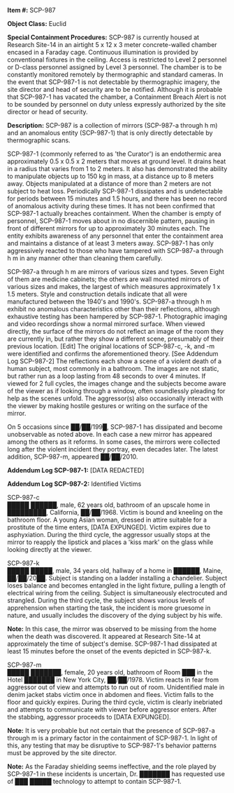 **Item #:** SCP-987

**Object Class:** Euclid

**Special Containment Procedures:** SCP-987 is currently housed at Research Site-14 in an airtight 5 x 12 x 3 meter concrete-walled chamber encased in a Faraday cage. Continuous illumination is provided by conventional fixtures in the ceiling. Access is restricted to Level 2 personnel or D-class personnel assigned by Level 3 personnel. The chamber is to be constantly monitored remotely by thermographic and standard cameras. In the event that SCP-987-1 is not detectable by thermographic imagery, the site director and head of security are to be notified. Although it is probable that SCP-987-1 has vacated the chamber, a Containment Breach Alert is not to be sounded by personnel on duty unless expressly authorized by the site director or head of security.

**Description:** SCP-987 is a collection of mirrors (SCP-987-a through h m) and an anomalous entity (SCP-987-1) that is only directly detectable by thermographic scans.

SCP-987-1 (commonly referred to as 'the Curator') is an endothermic area approximately 0.5 x 0.5 x 2 meters that moves at ground level. It drains heat in a radius that varies from 1 to 2 meters. It also has demonstrated the ability to manipulate objects up to 150 kg in mass, at a distance up to 8 meters away. Objects manipulated at a distance of more than 2 meters are not subject to heat loss. Periodically SCP-987-1 dissipates and is undetectable for periods between 15 minutes and 1.5 hours, and there has been no record of anomalous activity during these times. It has not been confirmed that SCP-987-1 actually breaches containment. When the chamber is empty of personnel, SCP-987-1 moves about in no discernible pattern, pausing in front of different mirrors for up to approximately 30 minutes each. The entity exhibits awareness of any personnel that enter the containment area and maintains a distance of at least 3 meters away. SCP-987-1 has only aggressively reacted to those who have tampered with SCP-987-a through h m in any manner other than cleaning them carefully.

SCP-987-a through h m are mirrors of various sizes and types. Seven Eight of them are medicine cabinets; the others are wall mounted mirrors of various sizes and makes, the largest of which measures approximately 1 x 1.5 meters. Style and construction details indicate that all were manufactured between the 1940's and 1990's. SCP-987-a through h m exhibit no anomalous characteristics other than their reflections, although exhaustive testing has been hampered by SCP-987-1. Photographic imaging and video recordings show a normal mirrored surface. When viewed directly, the surface of the mirrors do not reflect an image of the room they are currently in, but rather they show a different scene, presumably of their previous location. \[Edit\] The original locations of SCP-987-c, -k, and -m were identified and confirms the aforementioned theory. \[See Addendum Log SCP-987-2\] The reflections each show a scene of a violent death of a human subject, most commonly in a bathroom. The images are not static, but rather run as a loop lasting from 48 seconds to over 4 minutes. If viewed for 2 full cycles, the images change and the subjects become aware of the viewer as if looking through a window, often soundlessly pleading for help as the scenes unfold. The aggressor(s) also occasionally interact with the viewer by making hostile gestures or writing on the surface of the mirror.

On 5 occasions since ██/██/199█, SCP-987-1 has dissipated and become unobservable as noted above. In each case a new mirror has appeared among the others as it reforms. In some cases, the mirrors were collected long after the violent incident they portray, even decades later. The latest addition, SCP-987-m, appeared ██/██/2010.

**Addendum Log SCP-987-1:** \[DATA REDACTED\]

**Addendum Log SCP-987-2:** Identified Victims

SCP-987-c  
█████ ██████, male, 62 years old, bathroom of an upscale home in █████████, California, ██/██/1968. Victim is bound and kneeling on the bathroom floor. A young Asian woman, dressed in attire suitable for a prostitute of the time enters, \[DATA EXPUNGED\]. Victim expires due to asphyxiation. During the third cycle, the aggressor usually stops at the mirror to reapply the lipstick and places a 'kiss mark' on the glass while looking directly at the viewer.

SCP-987-k  
█████ █████, male, 34 years old, hallway of a home in ██████, Maine, ██/██/20██. Subject is standing on a ladder installing a chandelier. Subject loses balance and becomes entangled in the light fixture, pulling a length of electrical wiring from the ceiling. Subject is simultaneously electrocuted and strangled. During the third cycle, the subject shows various levels of apprehension when starting the task, the incident is more gruesome in nature, and usually includes the discovery of the dying subject by his wife.

**Note:** In this case, the mirror was observed to be missing from the home when the death was discovered. It appeared at Research Site-14 at approximately the time of subject's demise. SCP-987-1 had dissipated at least 15 minutes before the onset of the events depicted in SCP-987-k.

SCP-987-m  
█████ ███████, female, 20 years old, bathroom of Room ███ in the Hotel ███████ in New York City, ██/██/1978. Victim reacts in fear from aggressor out of view and attempts to run out of room. Unidentified male in denim jacket stabs victim once in abdomen and flees. Victim falls to the floor and quickly expires. During the third cycle, victim is clearly inebriated and attempts to communicate with viewer before aggressor enters. After the stabbing, aggressor proceeds to \[DATA EXPUNGED\].

**Note:** It is very probable but not certain that the presence of SCP-987-a through m is a primary factor in the containment of SCP-987-1. In light of this, any testing that may be disruptive to SCP-987-1's behavior patterns must be approved by the site director.

**Note:** As the Faraday shielding seems ineffective, and the role played by SCP-987-1 in these incidents is uncertain, Dr. ███████ has requested use of ███ █████ technology to attempt to contain SCP-987-1.